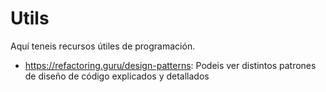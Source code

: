 # Utils

Aquí teneis recursos útiles de programación.

- https://refactoring.guru/design-patterns: Podeis ver distintos patrones de diseño de código explicados y detallados